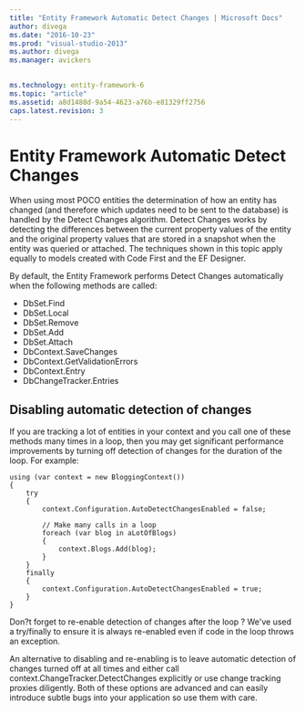 ```yaml
---
title: "Entity Framework Automatic Detect Changes | Microsoft Docs"
author: divega
ms.date: "2016-10-23"
ms.prod: "visual-studio-2013"
ms.author: divega
ms.manager: avickers
 

ms.technology: entity-framework-6
ms.topic: "article"
ms.assetid: a8d1488d-9a54-4623-a76b-e81329ff2756
caps.latest.revision: 3
---
```

# Entity Framework Automatic Detect Changes
When using most POCO entities the determination of how an entity has changed (and therefore which updates need to be sent to the database) is handled by the Detect Changes algorithm. Detect Changes works by detecting the differences between the current property values of the entity and the original property values that are stored in a snapshot when the entity was queried or attached. The techniques shown in this topic apply equally to models created with Code First and the EF Designer.  
  
By default, the Entity Framework performs Detect Changes automatically when the following methods are called:  
  
- DbSet.Find  
- DbSet.Local  
- DbSet.Remove  
- DbSet.Add  
- DbSet.Attach  
- DbContext.SaveChanges  
- DbContext.GetValidationErrors  
- DbContext.Entry  
- DbChangeTracker.Entries  
  
## Disabling automatic detection of changes  
  
If you are tracking a lot of entities in your context and you call one of these methods many times in a loop, then you may get significant performance improvements by turning off detection of changes for the duration of the loop. For example:  
  
```  
using (var context = new BloggingContext()) 
{ 
    try 
    { 
        context.Configuration.AutoDetectChangesEnabled = false; 
 
        // Make many calls in a loop 
        foreach (var blog in aLotOfBlogs) 
        { 
            context.Blogs.Add(blog); 
        } 
    } 
    finally 
    { 
        context.Configuration.AutoDetectChangesEnabled = true; 
    } 
}
```  
  
Don?t forget to re-enable detection of changes after the loop ? We've used a try/finally to ensure it is always re-enabled even if code in the loop throws an exception.  
  
An alternative to disabling and re-enabling is to leave automatic detection of changes turned off at all times and either call context.ChangeTracker.DetectChanges explicitly or use change tracking proxies diligently. Both of these options are advanced and can easily introduce subtle bugs into your application so use them with care.  
  